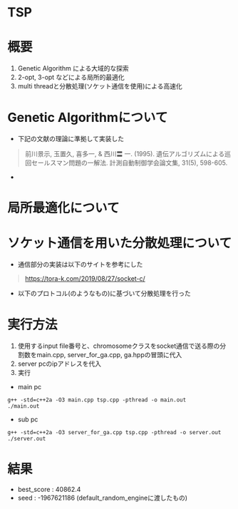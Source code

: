 TSP
=
# 概要
1. Genetic Algorithm による大域的な探索
2. 2-opt, 3-opt などによる局所的最適化
3. multi threadと分散処理(ソケット通信を使用)による高速化

# Genetic Algorithmについて
* 下記の文献の理論に準拠して実装した
>前川景示, 玉置久, 喜多一, & 西川〓 一. (1995). 遺伝アルゴリズムによる巡回セールスマン問題の一解法. 計測自動制御学会論文集, 31(5), 598-605.

* 

# 局所最適化について

# ソケット通信を用いた分散処理について
* 通信部分の実装は以下のサイトを参考にした
> https://tora-k.com/2019/08/27/socket-c/
* 以下のプロトコル(のようなもの)に基づいて分散処理を行った

# 実行方法
1. 使用するinput file番号と、chromosomeクラスをsocket通信で送る際の分割数をmain.cpp, server_for_ga.cpp, ga.hppの冒頭に代入
2. server pcのipアドレスを代入
3. 実行
* main pc
```
g++ -std=c++2a -O3 main.cpp tsp.cpp -pthread -o main.out
./main.out
```
* sub pc
```
g++ -std=c++2a -O3 server_for_ga.cpp tsp.cpp -pthread -o server.out
./server.out
```
# 結果
* best_score : 40862.4
* seed : -1967621186 (default_random_engineに渡したもの)